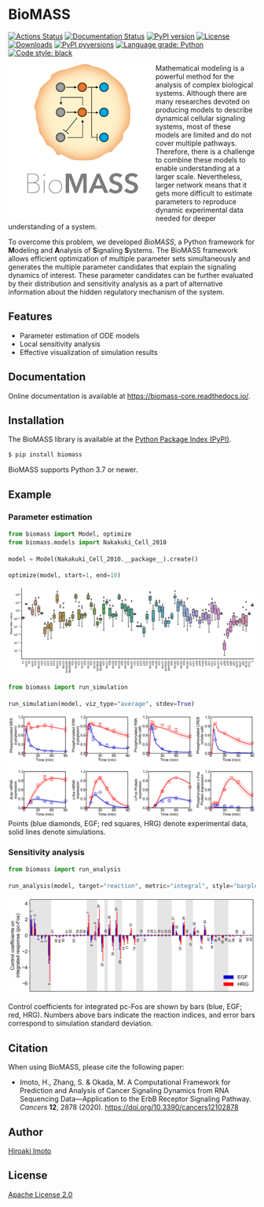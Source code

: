 # BioMASS

[![Actions Status](https://github.com/biomass-dev/biomass/workflows/Tests/badge.svg)](https://github.com/biomass-dev/biomass/actions)
[![Documentation Status](https://img.shields.io/readthedocs/biomass-core/latest.svg?logo=read%20the%20docs&logoColor=white&&label=Docs&version=latest)](https://biomass-core.readthedocs.io/en/latest/?badge=latest)
[![PyPI version](https://img.shields.io/pypi/v/biomass.svg?logo=PyPI&logoColor=white)](https://pypi.python.org/pypi/biomass/)
[![License](https://img.shields.io/badge/License-Apache%202.0-green.svg?logo=apache)](https://opensource.org/licenses/Apache-2.0)
[![Downloads](https://pepy.tech/badge/biomass)](https://pepy.tech/project/biomass)
[![PyPI pyversions](https://img.shields.io/pypi/pyversions/biomass.svg?logo=Python&logoColor=white)](https://pypi.python.org/pypi/biomass/)
[![Language grade: Python](https://img.shields.io/lgtm/grade/python/g/biomass-dev/biomass.svg?logo=lgtm&logoWidth=18)](https://lgtm.com/projects/g/biomass-dev/biomass/context:python)
[![Code style: black](https://img.shields.io/badge/code%20style-black-000000.svg)](https://github.com/psf/black)

<img align="left" src="https://raw.githubusercontent.com/biomass-dev/biomass/master/docs/_static/img/logo.png" width="300">

Mathematical modeling is a powerful method for the analysis of complex biological systems. Although there are many researches devoted on producing models to describe dynamical cellular signaling systems, most of these models are limited and do not cover multiple pathways. Therefore, there is a challenge to combine these models to enable understanding at a larger scale. Nevertheless, larger network means that it gets more difficult to estimate parameters to reproduce dynamic experimental data needed for deeper understanding of a system.

To overcome this problem, we developed _BioMASS_, a Python framework for **M**odeling and **A**nalysis of **S**ignaling **S**ystems. The BioMASS framework allows efficient optimization of multiple parameter sets simultaneously and generates the multiple parameter candidates that explain the signaling dynamics of interest. These parameter candidates can be further evaluated by their distribution and sensitivity analysis as a part of alternative information about the hidden regulatory mechanism of the system.

## Features

- Parameter estimation of ODE models
- Local sensitivity analysis
- Effective visualization of simulation results

## Documentation

Online documentation is available at https://biomass-core.readthedocs.io/.

## Installation

The BioMASS library is available at the [Python Package Index (PyPI)](https://pypi.org/project/biomass/).

```bash
$ pip install biomass
```

BioMASS supports Python 3.7 or newer.

## Example

### Parameter estimation

```python
from biomass import Model, optimize
from biomass.models import Nakakuki_Cell_2010

model = Model(Nakakuki_Cell_2010.__package__).create()

optimize(model, start=1, end=10)
```

![estimated_parameter_sets](https://raw.githubusercontent.com/biomass-dev/biomass/master/docs/_static/img/estimated_parameter_sets.png)

```python
from biomass import run_simulation

run_simulation(model, viz_type="average", stdev=True)
```

![simulation_average](https://raw.githubusercontent.com/biomass-dev/biomass/master/docs/_static/img/simulation_average.png)
Points (blue diamonds, EGF; red squares, HRG) denote experimental data, solid lines denote simulations.

### Sensitivity analysis

```python
from biomass import run_analysis

run_analysis(model, target="reaction", metric="integral", style="barplot")
```

![sensitivity_PcFos](https://raw.githubusercontent.com/biomass-dev/biomass/master/docs/_static/img/sensitivity_PcFos.png)

Control coefficients for integrated pc-Fos are shown by bars (blue, EGF; red, HRG). Numbers above bars indicate the reaction indices, and error bars correspond to simulation standard deviation.

## Citation

When using BioMASS, please cite the following paper:

- Imoto, H., Zhang, S. & Okada, M. A Computational Framework for Prediction and Analysis of Cancer Signaling Dynamics from RNA Sequencing Data—Application to the ErbB Receptor Signaling Pathway. _Cancers_ **12**, 2878 (2020). https://doi.org/10.3390/cancers12102878


## Author

[Hiroaki Imoto](https://github.com/himoto)

## License

[Apache License 2.0](https://github.com/biomass-dev/biomass/blob/master/LICENSE)
